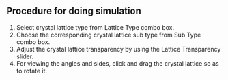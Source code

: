 ## Procedure for doing simulation
 


 1.  Select crystal lattice type from Lattice Type combo box.
 2.  Choose the corresponding crystal lattice sub type from Sub Type combo box.
 3.  Adjust the crystal lattice transparency by using the Lattice Transparency slider.
 4.  For viewing the angles and sides, click and drag the crystal lattice so as to rotate it.

